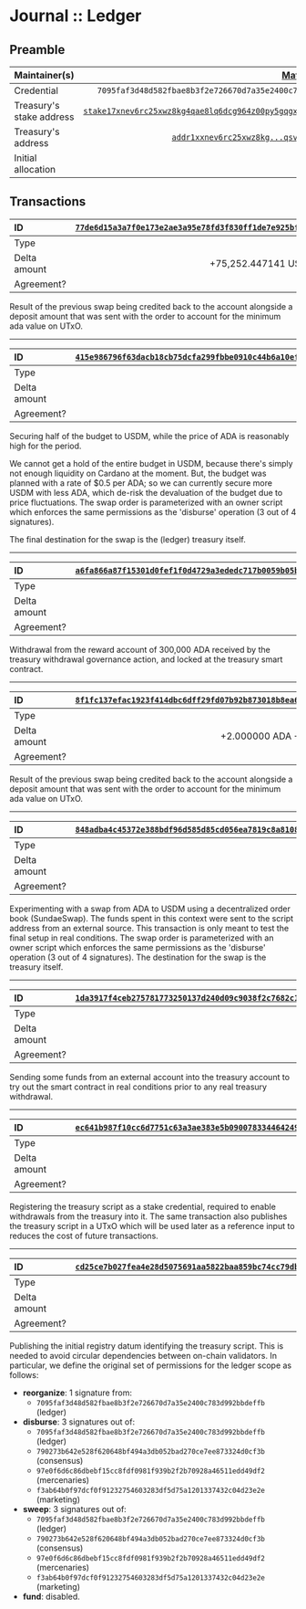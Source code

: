 # Journal :: Ledger

## Preamble

| Maintainer(s)            |                                              [Matthias Benkort][] |
| :----------------------- | ----------------------------------------------------------------: |
| Credential               |        `7095faf3d48d582fbae8b3f2e726670d7a35e2400c783d992bbdeffb` |
| Treasury's stake address | [`stake17xnev6rc25xwz8kg4qae8lq6dcg964z00py5gqgxd387pncv8fq8g`][] |
| Treasury's address       |                    [`addr1xxnev6rc25xwz8kg...qsvmz0ur8sjjwfw8`][] |
| Initial allocation       |                                                          ₳300,000 |

## Transactions

| ID           | [`77de6d15a3a7f0e173e2ae3a95e78fd3f830ff1de7e925bf752970de3f0ca082`][] |
| :----------- | ---------------------------------------------------------------------: |
| Type         |                                                                    N/A |
| Delta amount |                                        +75,252.447141 USDM, +2.408 ADA |
| Agreement?   |                                                                    N/A |

Result of the previous swap being credited back to the account alongside a deposit amount that was sent with the order to account for the minimum ada value on UTxO.

---

| ID           | [`415e986796f63dacb18cb75dcfa299fbbe0910c44b6a10efbd153fcc322177f9`][] |
| :----------- | ---------------------------------------------------------------------: |
| Type         |                                                             `disburse` |
| Delta amount |                                                           -100,250 ADA |
| Agreement?   |                                                                    N/A |

Securing half of the budget to USDM, while the price of ADA is reasonably high for the period.

We cannot get a hold of the entire budget in USDM, because there's simply not enough liquidity on Cardano at the moment. But, the budget was planned with a rate of $0.5 per ADA; so we can currently secure more USDM with less ADA, which de-risk the devaluation of the budget due to price fluctuations. The swap order is parameterized with an owner script which enforces the same permissions as the 'disburse' operation (3 out of 4 signatures). 

The final destination for the swap is the (ledger) treasury itself.

---

| ID           | [`a6fa866a87f15301d0fef1f0d4729a3ededc717b0059b05ba51ce43dc8009f1d`][] |
| :----------- | ---------------------------------------------------------------------: |
| Type         |                                                           `initialize` |
| Delta amount |                                                           +300,000 ADA |
| Agreement?   |                                                                    N/A |

Withdrawal from the reward account of 300,000 ADA received by the treasury withdrawal governance action, and locked at the treasury smart contract.

---

| ID           | [`8f1fc137efac1923f414dbc6dff29fd07b92b873018b8ea66d33ef16de3d0d12`][] |
| :----------- | ---------------------------------------------------------------------: |
| Type         |                                                                    N/A |
| Delta amount |                                           +2.000000 ADA +8.410131 USDM |
| Agreement?   |                                                                    N/A |

Result of the previous swap being credited back to the account alongside a deposit amount that was sent with the order to account for the minimum ada value on UTxO.

---

| ID           | [`848adba4c45372e388bdf96d585d85cd056ea7819c8a810810b47551b39024d3`][] |
| :----------- | ---------------------------------------------------------------------: |
| Type         |                                                             `disburse` |
| Delta amount |                                                         -14.000000 ADA |
| Agreement?   |                                                                    N/A |

Experimenting with a swap from ADA to USDM using a decentralized order book (SundaeSwap). The funds spent in this context were sent to the script address from an external source. This transaction is only meant to test the final setup in real conditions. The swap order is parameterized with an owner script which enforces the same permissions as the 'disburse' operation (3 out of 4 signatures). The destination for the swap is the treasury itself.

---

| ID           | [`1da3917f4ceb275781773250137d240d09c9038f2c7682c18dcfc033445d74f4`][] |
| :----------- | ---------------------------------------------------------------------: |
| Type         |                                                                    N/A |
| Delta amount |                                                         +14.000000 ADA |
| Agreement?   |                                                                    N/A |

Sending some funds from an external account into the treasury account to try out the smart contract in real conditions prior to any real treasury withdrawal.

---

| ID           | [`ec641b987f10cc6d7751c63a3ae383e5b09007833446424959376c1c0f67a4fe`][] |
| :----------- | ---------------------------------------------------------------------: |
| Type         |                                                           `initialize` |
| Delta amount |                                                                      0 |
| Agreement?   |                                                                    N/A |

Registering the treasury script as a stake credential, required to enable withdrawals from the treasury into it. The same transaction also publishes the treasury script in a UTxO which will be used later as a reference input to reduces the cost of future transactions.

---

| ID           | [`cd25ce7b027fea4e28d5075691aa5822baa859bc74cc79db0377043bc9f383c7`][] |
| :----------- | ---------------------------------------------------------------------: |
| Type         |                                                              `publish` |
| Delta amount |                                                                      0 |
| Agreement?   |                                                                    N/A |

Publishing the initial registry datum identifying the treasury script. This is needed to avoid circular dependencies between on-chain validators. In particular, we define the original set of permissions for the ledger scope as follows:

- **reorganize**: 1 signature from:
  - `7095faf3d48d582fbae8b3f2e726670d7a35e2400c783d992bbdeffb` (ledger)
- **disburse**: 3 signatures out of:
  - `7095faf3d48d582fbae8b3f2e726670d7a35e2400c783d992bbdeffb` (ledger)
  - `790273b642e528f620648bf494a3db052bad270ce7ee873324d0cf3b` (consensus)
  - `97e0f6d6c86dbebf15cc8fdf0981f939b2f2b70928a46511edd49df2` (mercenaries)
  - `f3ab64b0f97dcf0f91232754603283df5d75a1201337432c04d23e2e` (marketing)
- **sweep**: 3 signatures out of:
  - `7095faf3d48d582fbae8b3f2e726670d7a35e2400c783d992bbdeffb` (ledger)
  - `790273b642e528f620648bf494a3db052bad270ce7ee873324d0cf3b` (consensus)
  - `97e0f6d6c86dbebf15cc8fdf0981f939b2f2b70928a46511edd49df2` (mercenaries)
  - `f3ab64b0f97dcf0f91232754603283df5d75a1201337432c04d23e2e` (marketing)
- **fund**: disabled.

[Matthias Benkort]: https://github.com/KtorZ

<!-- TODO: use explorer.cardano.org deeplink once it supports stake addresses -->

[`stake17xnev6rc25xwz8kg4qae8lq6dcg964z00py5gqgxd387pncv8fq8g`]: https://cardanoscan.io/stakeKey/stake17xnev6rc25xwz8kg4qae8lq6dcg964z00py5gqgxd387pncv8fq8g
[`addr1xxnev6rc25xwz8kg...qsvmz0ur8sjjwfw8`]: https://explorer.cardano.org/address/addr1xxnev6rc25xwz8kg4qae8lq6dcg964z00py5gqgxd387pna8je58s4gvuy0v32pmj07p5msst42y77zfgsqsvmz0ur8sjjwfw8


[`77de6d15a3a7f0e173e2ae3a95e78fd3f830ff1de7e925bf752970de3f0ca082`]: https://explorer.cardano.org/tx/77de6d15a3a7f0e173e2ae3a95e78fd3f830ff1de7e925bf752970de3f0ca082
[`415e986796f63dacb18cb75dcfa299fbbe0910c44b6a10efbd153fcc322177f9`]: https://explorer.cardano.org/tx/415e986796f63dacb18cb75dcfa299fbbe0910c44b6a10efbd153fcc322177f9
[`a6fa866a87f15301d0fef1f0d4729a3ededc717b0059b05ba51ce43dc8009f1d`]: https://explorer.cardano.org/tx/a6fa866a87f15301d0fef1f0d4729a3ededc717b0059b05ba51ce43dc8009f1d
[`8f1fc137efac1923f414dbc6dff29fd07b92b873018b8ea66d33ef16de3d0d12`]: https://explorer.cardano.org/tx/8f1fc137efac1923f414dbc6dff29fd07b92b873018b8ea66d33ef16de3d0d12
[`1da3917f4ceb275781773250137d240d09c9038f2c7682c18dcfc033445d74f4`]: https://explorer.cardano.org/tx/1da3917f4ceb275781773250137d240d09c9038f2c7682c18dcfc033445d74f4
[`848adba4c45372e388bdf96d585d85cd056ea7819c8a810810b47551b39024d3`]: https://explorer.cardano.org/tx/848adba4c45372e388bdf96d585d85cd056ea7819c8a810810b47551b39024d3
[`cd25ce7b027fea4e28d5075691aa5822baa859bc74cc79db0377043bc9f383c7`]: https://explorer.cardano.org/tx/cd25ce7b027fea4e28d5075691aa5822baa859bc74cc79db0377043bc9f383c7
[`ec641b987f10cc6d7751c63a3ae383e5b09007833446424959376c1c0f67a4fe`]: https://explorer.cardano.org/tx/ec641b987f10cc6d7751c63a3ae383e5b09007833446424959376c1c0f67a4fe
